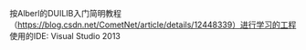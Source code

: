 按Alberl的DUILIB入门简明教程（https://blog.csdn.net/CometNet/article/details/12448339）进行学习的工程
使用的IDE: Visual Studio 2013
